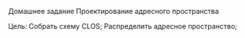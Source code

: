 Домашнее задание
Проектирование адресного пространства

Цель:
Собрать схему CLOS;
Распределить адресное пространство;

